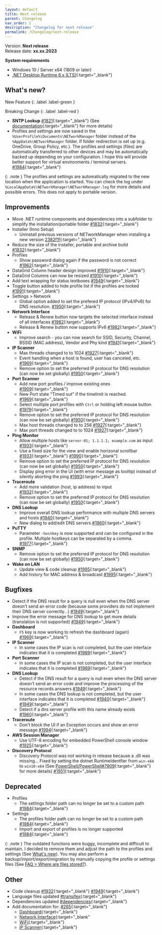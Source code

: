 ```yaml
---
layout: default
title: Next release
parent: Changelog
nav_order: 1
description: "Changelog for next release"
permalink: /Changelog/next-release
---
```


Version: **Next release** <br />
Release date: **xx.xx.2023**

**System requirements**

- Windows 10 / Server x64 (1809 or later)
- [.NET Desktop Runtime 6.x (LTS)](https://dotnet.microsoft.com/download/dotnet/6.0){:target="\_blank"}

## What's new?

New Feature
{: .label .label-green }

Breaking Change
{: .label .label-red }

- **SNTP Lookup** [#1821](https://github.com/BornToBeRoot/NETworkManager/pull/1821){:target="\_blank"} (See [documentation](https://borntoberoot.net/NETworkManager/Documentation/Application/SNTPLookup){:target="\_blank"} for more details)
- Profiles and settings are now saved in the `%UserProfile%\Documents\NETworkManager` folder instead of the `%AppData%\NETworkManager` folder. If folder redirection is set up (e.g. OneDrive, Group Policy, etc.). The profiles and settings (files) are automatically transferred to other devices and may be automatically backed up depending on your configuration. I hope this will provide better support for virtual environments / terminal servers. [#1984](https://github.com/BornToBeRoot/NETworkManager/pull/1984){:target="\_blank"}

{: .note }
The profiles and settings are automatically migrated to the new location when the application is started. You can check the log under `%LocalAppData%\NETworkManager\NETworkManager.log` for more details and possible errors. This does not apply to portable version.

## Improvements

- Move .NET runtime components and dependencies into a subfolder to simplify the installation/portable folder [#1832](https://github.com/BornToBeRoot/NETworkManager/pull/1832){:target="\_blank"}
- Installer (Inno Setup)
  - Uninstall previous versions of NETworkManager when installing a new version [2382f1f](https://github.com/BornToBeRoot/NETworkManager/commit/2382f1fc5e95d7165f56cb7f42c27e1e281abbf2){:target="\_blank"}
- Reduce the size of the installer, portable and archive build [#1832](https://github.com/BornToBeRoot/NETworkManager/pull/1832){:target="\_blank"}
- Profiles
  - Show password dialog again if the password is not correct [#1962](https://github.com/BornToBeRoot/NETworkManager/pull/1962){:target="\_blank"}
- DataGrid Column header design improved [#1910](https://github.com/BornToBeRoot/NETworkManager/pull/1910){:target="\_blank"}
- DataGrid Columns can now be resized [#1910](https://github.com/BornToBeRoot/NETworkManager/pull/1910){:target="\_blank"}
- Add text wrapping for status textboxes [#1949](https://github.com/BornToBeRoot/NETworkManager/pull/1949){:target="\_blank"}
- Toggle button added to hide profile list if the profiles are locked [#1991](https://github.com/BornToBeRoot/NETworkManager/pull/1991){:target="\_blank"}
- Settings > Network
  - Global option added to set the prefered IP protocol (IPv4/IPv6) for DNS resolution. [#1950](https://github.com/BornToBeRoot/NETworkManager/pull/1950){:target="\_blank"}
- **Network Interface**
  - Release & Renew button now targets the selected interface instead of all interfaces [#1982](https://github.com/BornToBeRoot/NETworkManager/pull/1982){:target="\_blank"}
  - Release & Renew button now supports IPv6 [#1982](https://github.com/BornToBeRoot/NETworkManager/pull/1982){:target="\_blank"}  
- **WiFi**
  - Improve search - you can now search for SSID, Security, Channel, BSSID (MAC address), Vendor and Phy kind [#1941](https://github.com/BornToBeRoot/NETworkManager/pull/1941){:target="\_blank"}
- **IP Scanner**
  - Max threads changed to to 1024 [#1927](https://github.com/BornToBeRoot/NETworkManager/pull/1927){:target="\_blank"}
  - Event handling when a host is found, user has canceled, etc. [#1969](https://github.com/BornToBeRoot/NETworkManager/pull/1969){:target="\_blank"}
  - Remove option to set the preferred IP protocol for DNS resolution (can now be set globally) [#1950](https://github.com/BornToBeRoot/NETworkManager/pull/1950){:target="\_blank"}
- **Port Scanner**
  - Add new port profiles / improve existing ones [#1909](https://github.com/BornToBeRoot/NETworkManager/pull/1909){:target="\_blank"}
  - New Port state "Timed out" if the timelimit is reached. [#1969](https://github.com/BornToBeRoot/NETworkManager/pull/1969){:target="\_blank"}
  - Select multiple port profiles with `Ctrl` or holding left mouse button [#1979](https://github.com/BornToBeRoot/NETworkManager/pull/1979){:target="\_blank"}
  - Remove option to set the preferred IP protocol for DNS resolution (can now be set globally) [#1950](https://github.com/BornToBeRoot/NETworkManager/pull/1950){:target="\_blank"}
  - Max host threads changed to to 256 [#1927](https://github.com/BornToBeRoot/NETworkManager/pull/1927){:target="\_blank"}
  - Max port threads changed to to 1024 [#1927](https://github.com/BornToBeRoot/NETworkManager/pull/1927){:target="\_blank"}
- **Ping Monitor**
  - Allow multiple hosts like `server-01; 1.1.1.1; example.com` as input [#1933](https://github.com/BornToBeRoot/NETworkManager/pull/1933){:target="\_blank"}
  - Use a fixed size for the view and enable horizonal scrollbar [#1933](https://github.com/BornToBeRoot/NETworkManager/pull/1933){:target="\_blank"} [#1990](https://github.com/BornToBeRoot/NETworkManager/pull/1990){:target="\_blank"}
  - Remove option to set the preferred IP protocol for DNS resolution (can now be set globally) [#1950](https://github.com/BornToBeRoot/NETworkManager/pull/1950){:target="\_blank"}
  - Display ping error in the UI (with error message as tooltip) instead of silently aborting the ping [#1993](https://github.com/BornToBeRoot/NETworkManager/pull/1993){:target="\_blank"}
- **Traceroute**
  - Add more validation (host, ip address) to input [#1932](https://github.com/BornToBeRoot/NETworkManager/pull/1932){:target="\_blank"}
  - Remove option to set the preferred IP protocol for DNS resolution (can now be set globally) [#1950](https://github.com/BornToBeRoot/NETworkManager/pull/1950){:target="\_blank"}
- **DNS Lookup**
  - Improve overall DNS lookup performance with multiple DNS servers and hosts [#1940](https://github.com/BornToBeRoot/NETworkManager/pull/1940){:target="\_blank"}
  - New dialog to add/edit DNS servers [#1960](https://github.com/BornToBeRoot/NETworkManager/pull/1960){:target="\_blank"}
- **PuTTY**
  - Parameter `-hostkey` is now supported and can be configured in the profile. Multiple hostkeys can be separated by a comma. [#1977](https://github.com/BornToBeRoot/NETworkManager/pull/1977){:target="\_blank"}
- **SNMP**
  - Remove option to set the preferred IP protocol for DNS resolution (can now be set globally) [#1950](https://github.com/BornToBeRoot/NETworkManager/pull/1950){:target="\_blank"}
- **Wake on LAN**
  - Update view & code cleanup [#1995](https://github.com/BornToBeRoot/NETworkManager/pull/1995){:target="\_blank"}
  - Add history for MAC address & broadcast [#1995](https://github.com/BornToBeRoot/NETworkManager/pull/1995){:target="\_blank"}

## Bugfixes

- Detect if the DNS result for a query is null even when the DNS server doesn't send an error code (because some providers do not implement their DNS server correctly...) [#1949](https://github.com/BornToBeRoot/NETworkManager/pull/1949){:target="\_blank"}
- Improve the error message for DNS lookup to get more details (translation is not supported) [#1949](https://github.com/BornToBeRoot/NETworkManager/pull/1949){:target="\_blank"}
- **Dashboard**
  - `F5` key is now working to refresh the dashboard (again) [#1969](https://github.com/BornToBeRoot/NETworkManager/pull/1969){:target="\_blank"}
- **IP Scanner**
  - In some cases the IP scan is not completed, but the user interface indicates that it is completed [#1969](https://github.com/BornToBeRoot/NETworkManager/pull/1969){:target="\_blank"}
- **Port Scanner**
  - In some cases the IP scan is not completed, but the user interface indicates that it is completed [#1969](https://github.com/BornToBeRoot/NETworkManager/pull/1969){:target="\_blank"}
- **DNS Lookup**
  - Detect if the DNS result for a query is null even when the DNS server doesn't send an error code and improve the processing of the resource records answers [#1949](https://github.com/BornToBeRoot/NETworkManager/pull/1949){:target="\_blank"}
  - In some cases the DNS lookup is not completed, but the user interface indicates that it is completed [#1940](https://github.com/BornToBeRoot/NETworkManager/pull/1940){:target="\_blank"} [#1949](https://github.com/BornToBeRoot/NETworkManager/pull/1949){:target="\_blank"}
  - Detect if a dns server profile with this name already exists [#1960](https://github.com/BornToBeRoot/NETworkManager/pull/1960){:target="\_blank"}
- **Traceroute**
  - Don't block the UI if an Exception occurs and show an error message [#1994](https://github.com/BornToBeRoot/NETworkManager/pull/1994){:target="\_blank"}
- **AWS Session Manager**
  - Use UTF-8 encoding for embedded PowerShell console window [#1925](https://github.com/BornToBeRoot/NETworkManager/pull/1925){:target="\_blank"}
- **Discovery Protocol**
  - Discovery Protocol was not working in release because a .dll was missing... Fixed by setting the dotnet RuntimeIdentfier from `win-x64` to `win10-x64` (See [PowerShell/PowerShell#7909](https://github.com/PowerShell/PowerShell/issues/7909){:target="\_blank"} for more details) [#1951](https://github.com/BornToBeRoot/NETworkManager/pull/1951){:target="\_blank"}


## Deprecated

- Profiles
  - The settings folder path can no longer be set to a custom path [#1984](https://github.com/BornToBeRoot/NETworkManager/pull/1984){:target="\_blank"}
- Settings
  - The profiles folder path can no longer be set to a custom path [#1984](https://github.com/BornToBeRoot/NETworkManager/pull/1984){:target="\_blank"}
  - Import and export of profiles is no longer supported [#1984](https://github.com/BornToBeRoot/NETworkManager/pull/1984){:target="\_blank"}

{: .note }
The outdated functions were buggy, incomplete and difficult to maintain. I decided to remove them and adjust the path to the profiles and settings (See [What's new](#whats-new)). You may also perform a backup/import/export/migration by manually copying the profile or settings files (See [FAQ > Where are files stored?](https://borntoberoot.net/NETworkManager/FAQ#where-are-files-stored)).

## Other

- Code cleanup [#1932](https://github.com/BornToBeRoot/NETworkManager/pull/1932){:target="\_blank"} [#1949](https://github.com/BornToBeRoot/NETworkManager/pull/1940){:target="\_blank"}
- Language files updated [#transifex](https://github.com/BornToBeRoot/NETworkManager/pulls?q=author%3Aapp%2Ftransifex-integration){:target="\_blank"}
- Dependencies updated [#dependencies](https://github.com/BornToBeRoot/NETworkManager/pulls?q=author%3Aapp%2Fdependabot){:target="\_blank"}
- Add documentation for: [#265](https://github.com/BornToBeRoot/NETworkManager/pull/265){:target="\_blank"}
  - [Dashboard](https://borntoberoot.net/NETworkManager/Documentation/Application/Dashboard){:target="\_blank"}
  - [Network Interface](https://borntoberoot.net/NETworkManager/Documentation/Application/NetworkInterface){:target="\_blank"
  - [WiFi](https://borntoberoot.net/NETworkManager/Documentation/Application/WiFi){:target="\_blank"}
  - [IP Scanner](https://borntoberoot.net/NETworkManager/Documentation/Application/IPScanner){:target="\_blank"}

